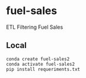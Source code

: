 # fuel-sales
ETL Filtering Fuel Sales

## Local

    conda create fuel-sales2
    conda activate fuel-sales2
    pip install requeriments.txt
    